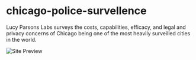 # chicago-police-survellence
Lucy Parsons Labs surveys the costs, capabilities, efficacy, and legal and privacy concerns of Chicago being one of the most heavily surveilled cities in the world.


![Site Preview](https://github.com/jonsatrom/chicago-police-survellence/blob/main/img/site.png)
